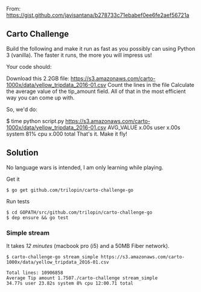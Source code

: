 
From: https://gist.github.com/javisantana/b278733c71ebabef0ee6fe2aef56721a

## Carto Challenge
Build the following and make it run as fast as you possibly can using Python 3 (vanilla). The faster it runs, the more you will impress us!

Your code should:

Download this 2.2GB file: https://s3.amazonaws.com/carto-1000x/data/yellow_tripdata_2016-01.csv
Count the lines in the file
Calculate the average value of the tip_amount field.
All of that in the most efficient way you can come up with.

So, we'd do:

$ time python script.py https://s3.amazonaws.com/carto-1000x/data/yellow_tripdata_2016-01.csv
AVG_VALUE
x.00s user x.00s system 81% cpu x.000 total
That's it. Make it fly!


## Solution

No language wars is intended, I am only learning while playing.

Get it
```
$ go get github.com/trilopin/carto-challenge-go
```

Run tests

```
$ cd GOPATH/src/github.com/trilopin/carto-challenge-go
$ dep ensure && go test
```

### Simple stream

It takes *12 minutes* (macbook pro (i5) and a 50MB Fiber network).
```
$ carto-challenge-go stream_simple https://s3.amazonaws.com/carto-1000x/data/yellow_tripdata_2016-01.csv

Total lines: 10906858
Average Tip amount 1.7507./carto-challenge stream_simple
34.77s user 23.82s system 8% cpu 12:00.71 total
```

